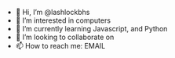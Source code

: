 - 👋 Hi, I’m @lashlockbhs
- 👀 I’m interested in computers 
- 🌱 I’m currently learning Javascript, and Python 
- 💞️ I’m looking to collaborate on 
- 📫 How to reach me: EMAIL

<!---
lashlockbhs/lashlockbhs is a ✨ special ✨ repository because its `README.md` (this file) appears on your GitHub profile.
You can click the Preview link to take a look at your changes.
--->
